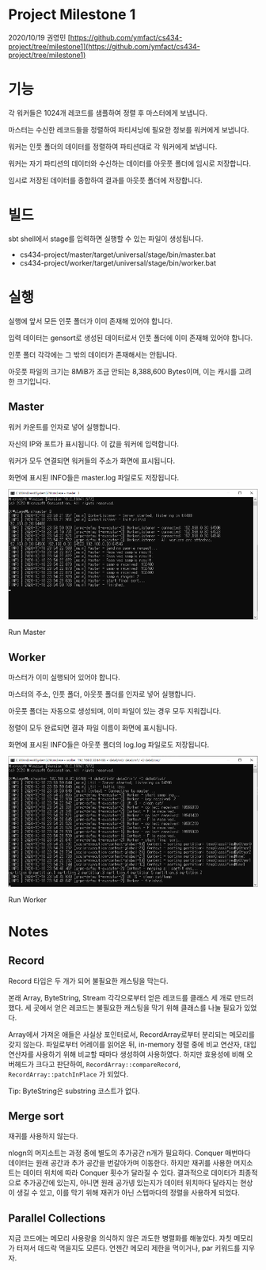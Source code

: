 # Project Milestone 1

2020/10/19 권영민 [https://github.com/ymfact/cs434-project/tree/milestone1](https://github.com/ymfact/cs434-project/tree/milestone1)

# 기능

각 워커들은 1024개 레코드를 샘플하여 정렬 후 마스터에게 보냅니다.

마스터는 수신한 레코드들을 정렬하여 파티셔닝에 필요한 정보를 워커에게 보냅니다.

워커는 인풋 폴더의 데이터를 정렬하여 파티션대로 각 워커에게 보냅니다.

워커는 자기 파티션의 데이터와 수신하는 데이터를 아웃풋 폴더에 임시로 저장합니다.

임시로 저장된 데이터를 종합하여 결과를 아웃풋 폴더에 저장합니다.

# 빌드

sbt shell에서 stage를 입력하면 실행할 수 있는 파일이 생성됩니다.

- cs434-project/master/target/universal/stage/bin/master.bat
- cs434-project/worker/target/universal/stage/bin/worker.bat

# 실행

실행에 앞서 모든 인풋 폴더가 이미 존재해 있어야 합니다.

입력 데이터는 gensort로 생성된 데이터로서 인풋 폴더에 이미 존재해 있어야 합니다.

인풋 폴더 각각에는 그 밖의 데이터가 존재해서는 안됩니다.

아웃풋 파일의 크기는 8MiB가 조금 안되는 8,388,600 Bytes이며, 이는 캐시를 고려한 크기입니다.

## Master

워커 카운트를 인자로 넣어 실행합니다.

자신의 IP와 포트가 표시됩니다. 이 값을 워커에 입력합니다.

워커가 모두 연결되면 워커들의 주소가 화면에 표시됩니다.

화면에 표시된 INFO들은 master.log 파일로도 저장됩니다.

![imgs/milestone1_run_master.png](imgs/milestone1_run_master.png)

Run Master

## Worker

마스터가 이미 실행되어 있어야 합니다.

마스터의 주소, 인풋 폴더, 아웃풋 폴더를 인자로 넣어 실행합니다.

아웃풋 폴더는 자동으로 생성되며, 이미 파일이 있는 경우 모두 지워집니다.

정렬이 모두 완료되면 결과 파일 이름이 화면에 표시됩니다.

화면에 표시된 INFO들은 아웃풋 폴더의 log.log 파일로도 저장됩니다.

![imgs/milestone1_run_worker.png](imgs/milestone1_run_worker.png)

Run Worker

# Notes

## Record

Record 타입은 두 개가 되어 불필요한 캐스팅을 막는다.

본래 Array, ByteString, Stream 각각으로부터 얻은 레코드를 클래스 세 개로 만드려 했다. 세 곳에서 얻은 레코드는 불필요한 캐스팅을 막기 위해 클래스를 나눌 필요가 있었다.

Array에서 가져온 애들은 사실상 포인터로서, RecordArray로부터 분리되는 메모리를 갖지 않는다. 파일로부터 어레이를 읽어온 뒤, in-memory 정렬 중에 비교 연산자, 대입 연산자를 사용하기 위해 비교할 때마다 생성하여 사용하였다. 하지만 효용성에 비해 오버헤드가 크다고 판단하여, `RecordArray::compareRecord`, `RecordArray::patchInPlace` 가 되었다.

Tip: ByteString은 substring 코스트가 없다.

## Merge sort

재귀를 사용하지 않는다.

nlogn의 머지소트는 과정 중에 별도의 추가공간 n개가 필요하다. Conquer 매번마다 데이터는 원래 공간과 추가 공간을 번갈아가며 이동한다. 하지만 재귀를 사용한 머지소트는 데이터 위치에 따라 Conquer 횟수가 달라질 수 있다. 결과적으로 데이터가 최종적으로 추가공간에 있는지, 아니면 원래 공가넹 있는지가 데이터 위치마다 달라지는 현상이 생길 수 있고, 이를 막기 위해 재귀가 아닌 스텝마다의 정렬을 사용하게 되었다.

## Parallel Collections

지금 코드에는 메모리 사용량을 의식하지 않은 과도한 병렬화를 해놓았다. 자칫 메모리가 터져서 데드락 먹을지도 모른다. 언젠간 메모리 제한을 먹이거나, par 키워드를 지우자.